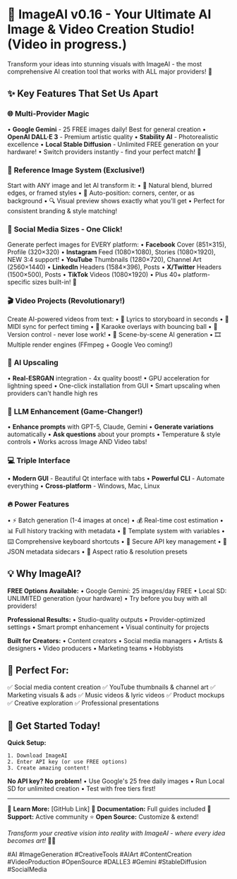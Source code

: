 # 🎨 ImageAI v0.16 - Your Ultimate AI Image & Video Creation Studio! (Video in progress.)

Transform your ideas into stunning visuals with ImageAI - the most comprehensive AI creation tool that works with ALL major providers! 🚀

## ✨ Key Features That Set Us Apart

### 🌐 **Multi-Provider Magic**
• **Google Gemini** - 25 FREE images daily! Best for general creation
• **OpenAI DALL·E 3** - Premium artistic quality
• **Stability AI** - Photorealistic excellence
• **Local Stable Diffusion** - Unlimited FREE generation on your hardware!
• Switch providers instantly - find your perfect match! 💫

### 📸 **Reference Image System** (Exclusive!)
Start with ANY image and let AI transform it:
• 🎨 Natural blend, blurred edges, or framed styles
• 📍 Auto-position: corners, center, or as background
• 🔍 Visual preview shows exactly what you'll get
• Perfect for consistent branding & style matching!

### 📱 **Social Media Sizes - One Click!**
Generate perfect images for EVERY platform:
• **Facebook** Cover (851×315), Profile (320×320)
• **Instagram** Feed (1080×1080), Stories (1080×1920), NEW 3:4 support!
• **YouTube** Thumbnails (1280×720), Channel Art (2560×1440)
• **LinkedIn** Headers (1584×396), Posts
• **X/Twitter** Headers (1500×500), Posts
• **TikTok** Videos (1080×1920)
• Plus 40+ platform-specific sizes built-in! 🎯

### 🎬 **Video Projects** (Revolutionary!)
Create AI-powered videos from text:
• 📝 Lyrics to storyboard in seconds
• 🎵 MIDI sync for perfect timing
• 🎤 Karaoke overlays with bouncing ball
• 🔄 Version control - never lose work!
• 🎨 Scene-by-scene AI generation
• 🎞️ Multiple render engines (FFmpeg + Google Veo coming!)

### 🚀 **AI Upscaling**
• **Real-ESRGAN** integration - 4x quality boost!
• GPU acceleration for lightning speed
• One-click installation from GUI
• Smart upscaling when providers can't handle high res

### 🤖 **LLM Enhancement** (Game-Changer!)
• **Enhance prompts** with GPT-5, Claude, Gemini
• **Generate variations** automatically
• **Ask questions** about your prompts
• Temperature & style controls
• Works across Image AND Video tabs!

### 💻 **Triple Interface**
• **Modern GUI** - Beautiful Qt interface with tabs
• **Powerful CLI** - Automate everything
• **Cross-platform** - Windows, Mac, Linux

### 🔥 **Power Features**
• ⚡ Batch generation (1-4 images at once)
• 💰 Real-time cost estimation
• 📊 Full history tracking with metadata
• 🎨 Template system with variables
• ⌨️ Comprehensive keyboard shortcuts
• 🔐 Secure API key management
• 📝 JSON metadata sidecars
• 🎯 Aspect ratio & resolution presets

## 💡 Why ImageAI?

**FREE Options Available:**
• Google Gemini: 25 images/day FREE
• Local SD: UNLIMITED generation (your hardware)
• Try before you buy with all providers!

**Professional Results:**
• Studio-quality outputs
• Provider-optimized settings
• Smart prompt enhancement
• Visual continuity for projects

**Built for Creators:**
• Content creators
• Social media managers
• Artists & designers
• Video producers
• Marketing teams
• Hobbyists

## 🎯 Perfect For:

✅ Social media content creation
✅ YouTube thumbnails & channel art
✅ Marketing visuals & ads
✅ Music videos & lyric videos
✅ Product mockups
✅ Creative exploration
✅ Professional presentations

## 🚀 Get Started Today!

**Quick Setup:**
```
1. Download ImageAI
2. Enter API key (or use FREE options)
3. Create amazing content!
```

**No API key? No problem!**
• Use Google's 25 free daily images
• Run Local SD for unlimited creation
• Test with free tiers first!

---

🔗 **Learn More:** [GitHub Link]
📖 **Documentation:** Full guides included
💬 **Support:** Active community
⭐ **Open Source:** Customize & extend!

*Transform your creative vision into reality with ImageAI - where every idea becomes art!* 🎨✨

#AI #ImageGeneration #CreativeTools #AIArt #ContentCreation #VideoProduction #OpenSource #DALLE3 #Gemini #StableDiffusion #SocialMedia